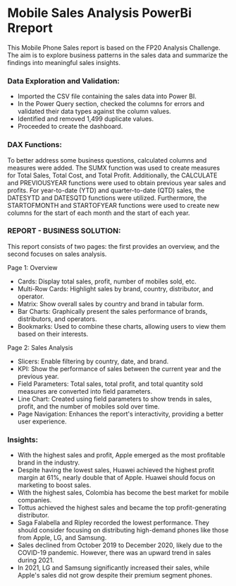 # Mobile Sales Analysis PowerBi Rreport
This Mobile Phone Sales report is based on the FP20 Analysis Challenge. The aim is to explore business patterns in the sales data and summarize the findings into meaningful sales insights.

### Data Exploration and Validation:
* Imported the CSV file containing the sales data into Power BI.
* In the Power Query section, checked the columns for errors and validated their data types against the column values.
* Identified and removed 1,499 duplicate values.
* Proceeded to create the dashboard.

### DAX Functions: 
To better address some business questions, calculated columns and measures were added. The SUMX function was used to create measures for Total Sales, Total Cost, and Total Profit. Additionally, the CALCULATE and PREVIOUSYEAR functions were used to obtain previous year sales and profits. For year-to-date (YTD) and quarter-to-date (QTD) sales, the DATESYTD and DATESQTD functions were utilized. Furthermore, the STARTOFMONTH and STARTOFYEAR functions were used to create new columns for the start of each month and the start of each year.

### REPORT - BUSINESS SOLUTION:
This report consists of two pages: the first provides an overview, and the second focuses on sales analysis.

Page 1: Overview
* Cards: Display total sales, profit, number of mobiles sold, etc.
* Multi-Row Cards: Highlight sales by brand, country, distributor, and operator.
* Matrix: Show overall sales by country and brand in tabular form.
* Bar Charts: Graphically present the sales performance of brands, distributors, and operators.
* Bookmarks: Used to combine these charts, allowing users to view them based on their interests.

Page 2: Sales Analysis
* Slicers: Enable filtering by country, date, and brand.
* KPI: Show the performance of sales between the current year and the previous year.
* Field Parameters: Total sales, total profit, and total quantity sold measures are converted into field parameters.
* Line Chart: Created using field parameters to show trends in sales, profit, and the number of mobiles sold over time.
* Page Navigation: Enhances the report's interactivity, providing a better user experience.

### Insights:
* With the highest sales and profit, Apple emerged as the most profitable brand in the industry.
* Despite having the lowest sales, Huawei achieved the highest profit margin at 61%, nearly double that of Apple. Huawei should focus on marketing to boost sales.
* With the highest sales, Colombia has become the best market for mobile companies.
* Tottus achieved the highest sales and became the top profit-generating distributor.
* Saga Falabella and Ripley recorded the lowest performance. They should consider focusing on distributing high-demand phones like those from Apple, LG, and Samsung.
* Sales declined from October 2019 to December 2020, likely due to the COVID-19 pandemic. However, there was an upward trend in sales during 2021. 
* In 2021, LG and Samsung significantly increased their sales, while Apple's sales did not grow despite their premium segment phones.
